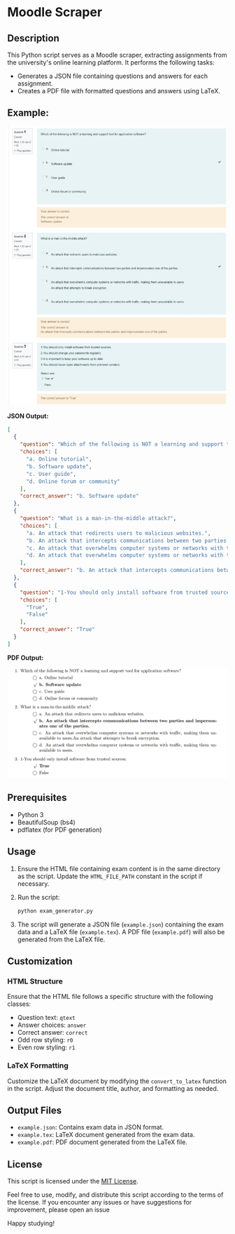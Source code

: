 # Moodle Scraper

## Description

This Python script serves as a Moodle scraper, extracting assignments from the university's online learning platform. It performs the following tasks:

- Generates a JSON file containing questions and answers for each assignment.
- Creates a PDF file with formatted questions and answers using LaTeX.

## Example:

![Example](/images/example.jpeg)

**JSON Output:**

```json
[
  {
    "question": "Which of the following is NOT a learning and support tool for application software?",
    "choices": [
      "a. Online tutorial",
      "b. Software update",
      "c. User guide",
      "d. Online forum or community"
    ],
    "correct_answer": "b. Software update"
  },
  {
    "question": "What is a man-in-the-middle attack?",
    "choices": [
      "a. An attack that redirects users to malicious websites.",
      "b. An attack that intercepts communications between two parties and impersonates one of the parties.",
      "c. An attack that overwhelms computer systems or networks with traffic, making them unavailable to users.An attack that attempts to break encryption.",
      "d. An attack that overwhelms computer systems or networks with traffic, making them unavailable to users."
    ],
    "correct_answer": "b. An attack that intercepts communications between two parties and impersonates one of the parties."
  },
  {
    "question": "1-You should only install software from trusted sources.",
    "choices": [
      "True",
      "False"
    ],
    "correct_answer": "True"
  }
]
```

**PDF Output:**

![Output](/images/latex_output.png)

## Prerequisites

- Python 3
- BeautifulSoup (bs4)
- pdflatex (for PDF generation)

## Usage

1. Ensure the HTML file containing exam content is in the same directory as the script. Update the `HTML_FILE_PATH` constant in the script if necessary.

2. Run the script:
    ```bash
    python exam_generator.py
    ```

3. The script will generate a JSON file (`example.json`) containing the exam data and a LaTeX file (`example.tex`). A PDF file (`example.pdf`) will also be generated from the LaTeX file.

## Customization

### HTML Structure

Ensure that the HTML file follows a specific structure with the following classes:

- Question text: `qtext`
- Answer choices: `answer`
- Correct answer: `correct`
- Odd row styling: `r0`
- Even row styling: `r1`

### LaTeX Formatting

Customize the LaTeX document by modifying the `convert_to_latex` function in the script. Adjust the document title, author, and formatting as needed.

## Output Files

- `example.json`: Contains exam data in JSON format.
- `example.tex`: LaTeX document generated from the exam data.
- `example.pdf`: PDF document generated from the LaTeX file.

## License

This script is licensed under the [MIT License](LICENSE).

Feel free to use, modify, and distribute this script according to the terms of the license. If you encounter any issues or have suggestions for improvement, please open an issue

Happy studying!